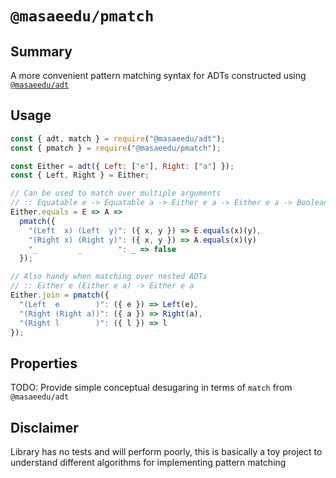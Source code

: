 # `@masaeedu/pmatch`

## Summary

A more convenient pattern matching syntax for ADTs constructed using [`@masaeedu/adt`](https://github.com/masaeedu/adt)

## Usage

```js
const { adt, match } = require("@masaeedu/adt");
const { pmatch } = require("@masaeedu/pmatch");

const Either = adt({ Left: ["e"], Right: ["a"] });
const { Left, Right } = Either;

// Can be used to match over multiple arguments
// :: Equatable e -> Equatable a -> Either e a -> Either e a -> Boolean
Either.equals = E => A =>
  pmatch({
    "(Left  x) (Left  y)": ({ x, y }) => E.equals(x)(y),
    "(Right x) (Right y)": ({ x, y }) => A.equals(x)(y)
    "_         _        ": _ => false
  });

// Also handy when matching over nested ADTs
// :: Either e (Either e a) -> Either e a
Either.join = pmatch({
  "(Left  e        )": ({ e }) => Left(e),
  "(Right (Right a))": ({ a }) => Right(a),
  "(Right l        )": ({ l }) => l
});
```

## Properties

TODO: Provide simple conceptual desugaring in terms of `match` from `@masaeedu/adt`

## Disclaimer

Library has no tests and will perform poorly, this is basically a toy project to understand different algorithms for implementing pattern matching
